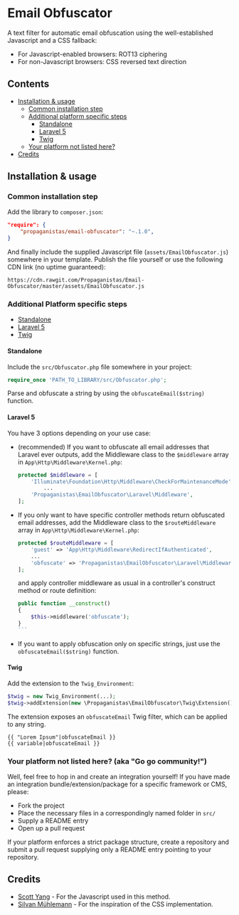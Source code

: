 Email Obfuscator
=====================

A text filter for automatic email obfuscation using the well-established Javascript and a CSS fallback:

- For Javascript-enabled browsers: ROT13 ciphering
- For non-Javascript browsers: CSS reversed text direction

## Contents

- [Installation & usage](#installation--usage)
	- [Common installation step](#common-installation-step)
	- [Additional platform specific steps](#additional-platform-specific-steps)
		- [Standalone](#standalone)
		- [Laravel 5](#laravel-5)
		- [Twig](#twig)
	- [Your platform not listed here?](#your-platform-not-listed-here-aka-go-go-community)
- [Credits](#credits)

## Installation & usage

### Common installation step

Add the library to `composer.json`:

```json
"require": {
    "propaganistas/email-obfuscator": "~.1.0",
}

```

And finally include the supplied Javascript file (`assets/EmailObfuscator.js`) somewhere in your template. Publish the file yourself or use the following CDN link (no uptime guaranteed):

    https://cdn.rawgit.com/Propaganistas/Email-Obfuscator/master/assets/EmailObfuscator.js

### Additional Platform specific steps

- [Standalone](#standalone)
- [Laravel 5](#laravel)
- [Twig](#twig)

#### Standalone

Include the `src/Obfuscator.php` file somewhere in your project:

```php
require_once 'PATH_TO_LIBRARY/src/Obfuscator.php';
```

Parse and obfuscate a string by using the `obfuscateEmail($string)` function.

#### Laravel 5

You have 3 options depending on your use case:

- (recommended) If you want to obfuscate all email addresses that Laravel ever outputs, add the Middleware class to the `$middleware` array in `App\Http\Middleware\Kernel.php`:

    ```php
    protected $middleware = [
        'Illuminate\Foundation\Http\Middleware\CheckForMaintenanceMode',
    	    ...
    	'Propaganistas\EmailObfuscator\Laravel\Middleware',
    ];
    ```

- If you only want to have specific controller methods return obfuscated email addresses, add the Middleware class to the `$routeMiddleware` array in `App\Http\Middleware\Kernel.php`:
    
    ```php
    protected $routeMiddleware = [
    	'guest' => 'App\Http\Middleware\RedirectIfAuthenticated',
    	...
    	'obfuscate' => 'Propaganistas\EmailObfuscator\Laravel\Middleware',
    ];
    ```
    
    and apply controller middleware as usual in a controller's construct method or route definition:

    ````php
    public function __construct()
    {
        $this->middleware('obfuscate');
    }
    ```

- If you want to apply obfuscation only on specific strings, just use the `obfuscateEmail($string)` function.


#### Twig

Add the extension to the `Twig_Environment`:

```php
$twig = new Twig_Environment(...);
$twig->addExtension(new \Propaganistas\EmailObfuscator\Twig\Extension());
```

The extension exposes an `obfuscateEmail` Twig filter, which can be applied to any string.

```twig
{{ "Lorem Ipsum"|obfuscateEmail }}
{{ variable|obfuscateEmail }}
```

### Your platform not listed here? (aka "Go go community!")

Well, feel free to hop in and create an integration yourself! If you have made an integration bundle/extension/package for a specific framework or CMS, please:

- Fork the project
- Place the necessary files in a correspondingly named folder in `src/`
- Supply a README entry
- Open up a pull request

If your platform enforces a strict package structure, create a repository and submit a pull request supplying only a README entry pointing to your repository.

## Credits

* [Scott Yang](http://scott.yang.id.au/2003/06/obfuscate-email-address-with-javascript-rot13) - For the Javascript used in this method.
* [Silvan Mühlemann](http://techblog.tilllate.com/2008/07/20/ten-methods-to-obfuscate-e-mail-addresses-compared/) - For the inspiration of the CSS implementation.
